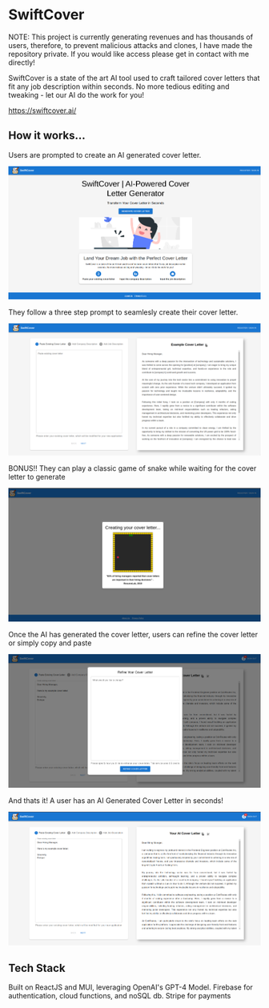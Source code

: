 # SwiftCover

NOTE: This project is currently generating revenues and has thousands of users, therefore, to prevent malicious attacks and clones, I have made the repository private. If you would like access please get in contact with me directly!

SwiftCover is a state of the art AI tool used to craft tailored cover letters that fit any job description within seconds. No more tedious editing and tweaking - let our AI do the work for you!


https://swiftcover.ai/

## How  it works...

Users are prompted to create an AI generated cover letter.

![screenshot #1](./screenshot-1.png)

They follow a three step prompt to seamlesly create their cover letter.

![screenshot #2](./screenshot-2.png)

BONUS!! They can play a classic game of snake while waiting for the cover letter to generate

![screenshot #3](./screenshot-3.png)

Once the AI has generated the cover letter, users can refine the cover letter or simply copy and paste

![screenshot #4](./screenshot-4.png)

And thats it! A user has an AI Generated Cover Letter in seconds!

![screenshot #4](./screenshot-5.png)


## Tech Stack
Built on ReactJS and MUI, leveraging OpenAI's GPT-4 Model. Firebase for authentication, cloud functions, and noSQL db. Stripe for payments
